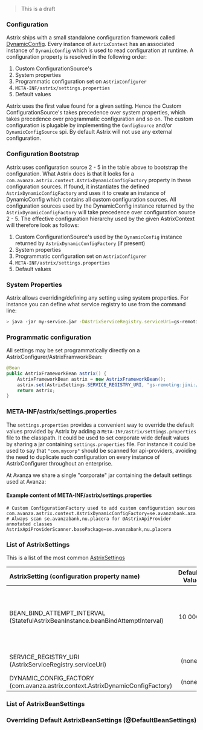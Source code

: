 > This is a draft

### Configuration
Astrix ships with a small standalone configuration framework called [DynamicConfig](https://github.com/AvanzaBank/astrix/tree/master/astrix-config). Every instance of `AstrixContext` has an associated instance of `DynamicConfig` which is used to read configuration at runtime. A configuration property is resolved in the following order:

1. Custom ConfigurationSource's
2. System properties
3. Programmatic configuration set on `AstrixConfigurer`
4. `META-INF/astrix/settings.properties`
5. Default values

Astrix uses the first value found for a given setting. Hence the Custom ConfigurationSource's takes precedence over system properties, which takes precedence over programmatic configuration and so on. The custom configuration is plugable by implementing the `ConfigSource` and/or `DynamicConfigSource` spi. By default Astrix will not use any external configuration.

### Configuration Bootstrap
Astrix uses configuration source 2 - 5 in the table above to bootstrap the configuration. What Astrix does is that it looks for a  `com.avanza.astrix.context.AstrixDynamicConfigFactory` property in these configuration sources. If found, it instantiates the defined `AstrixDynamicConfigFactory` and uses it to create an instance of DynamicConfig which contains all custom configuration sources. All configuration sources used by the DynamicConfig instance returned by the `AstrixDynamicConfigFactory` will take precedence over configuration source 2 - 5. The effective configuration hierarchy used by the given AstrixContext will therefore look as follows:

1. Custom ConfigurationSource's used by the `DynamicConfig` instance returned by `AstrixDynamicConfigFactory` (if present) 
2. System properties
3. Programmatic configuration set on `AstrixConfigurer`
4. `META-INF/astrix/settings.properties`
5. Default values

### System Properties
Astrix allows overriding/defining any setting using system properties. For instance you can define what service registry to use from the command line:

```bash
> java -jar my-service.jar -DAstrixServiceRegistry.serviceUri=gs-remoting:jini://*/*/service-registry-space?groups=my-group
```


### Programmatic configuration
All settings may be set programmatically directly on a AstrixConfigurer/AstrixFramworkBean:

```java 
@Bean
public AstrixFrameworkBean astrix() {
	AstrixFrameworkBean astrix = new AstrixFrameworkBean();
	astrix.set(AstrixSettings.SERVICE_REGISTRY_URI, "gs-remoting:jini://*/*/service-registry-space?groups=my-group);
	return astrix;
}
```

### META-INF/astrix/settings.properties
The `settings.properties` provides a convenient way to override the default values provided by Astrix by adding a `META-INF/astrix/settings.properties` file to the classpath. It could be used to set corporate wide default values by sharing a jar containing `settings.properties` file. For instance it could be used to say that `"com.mycorp"` should be scanned for api-providers, avoiding the need to duplicate such configuration on every instance of AstrixConfigurer throughout an enterprise. 

At Avanza we share a single "corporate" jar containing the default settings used at Avanza:

#### Example content of META-INF/astrix/settings.properties 
```properties
# Custom ConfigurationFactory used to add custom configuration sources
com.avanza.astrix.context.AstrixDynamicConfigFactory=se.avanzabank.aza.astrix.integration.AvanzaAstrixDynamicConfigFactory
# Always scan se.avanzabank,nu.placera for @AstrixApiProvider annotated classes
AstrixApiProviderScanner.basePackage=se.avanzabank,nu.placera
```


### List of AstrixSettings
This is a list of the most common [AstrixSettings](http://avanzabank.github.io/astrix/com/avanza/astrix/beans/core/AstrixSettings.html)

AstrixSetting (configuration property name)  | Default Value | Description 
:------------------------------------------ | -------------:|:--------------
BEAN_BIND_ATTEMPT_INTERVAL (StatefulAstrixBeanInstance.beanBindAttemptInterval) | 10 000        | The intervall (in milliseconds) between consecutive bind attemps when a ServicBeanInstance is in UNBOUND state
SERVICE_REGISTRY_URI  (AstrixServiceRegistry.serviceUri)      | (none) | ServiceUri used to bind to the service-registry.
DYNAMIC_CONFIG_FACTORY (com.avanza.astrix.context.AstrixDynamicConfigFactory) | (none) | 


### List of AstrixBeanSettings

### Overriding Default AstrixBeanSettings (@DefaultBeanSettings)